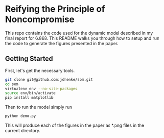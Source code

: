 Reifying the Principle of Noncompromise
===

This repo contains the code used for the dynamic model described in my final report for 6.868. This README walks you through how to setup and run the code to generate the figures presented in the paper.

## Getting Started

First, let's get the necessary tools.
```bash
git clone git@github.com:jdhenke/som.git
cd som
virtualenv env --no-site-packages
source env/bin/activate
pip install matplotlib
```

Then to run the model simply run
```bash
python demo.py
```

This will produce each of the figures in the paper as *.png files in the current directory.
